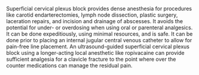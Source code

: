 Superficial cervical plexus block provides dense anesthesia for procedures like carotid endarterectomies, lymph node dissection, plastic surgery, laceration repairs, and incision and drainage of abscesses. It avoids the potential for under- or overdosing when using oral or parenteral analgesics. It can be done expeditiously, using minimal resources, and is safe. It can be done prior to placing an internal jugular central venous catheter to allow for pain-free line placement. An ultrasound-guided superficial cervical plexus block using a longer-acting local anesthetic like ropivacaine can provide sufficient analgesia for a clavicle fracture to the point where over the counter medications can manage the residual pain.